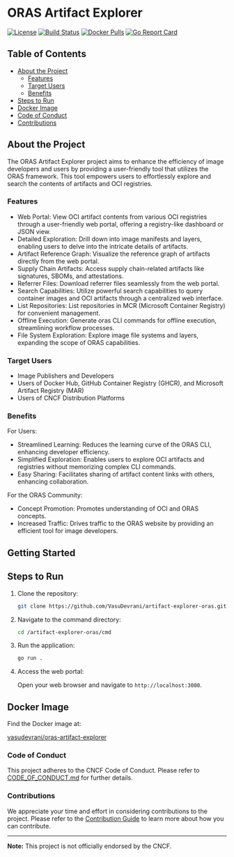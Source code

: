 # ORAS Artifact Explorer

[![License](https://img.shields.io/badge/License-Apache%202.0-blue.svg)](LICENSE)
[![Build Status](https://travis-ci.org/VasuDevrani/artifact-explorer-oras.svg?branch=main)](https://travis-ci.org/VasuDevrani/artifact-explorer-oras)
[![Docker Pulls](https://img.shields.io/docker/pulls/vasudevrani/oras-artifact-explorer.svg)](https://hub.docker.com/repository/docker/vasudevrani/oras-artifact-explorer)
[![Go Report Card](https://goreportcard.com/badge/github.com/VasuDevrani/artifact-explorer-oras)](https://goreportcard.com/report/github.com/VasuDevrani/artifact-explorer-oras)

## Table of Contents

- [About the Project](#about-the-project)
  - [Features](#features)
  - [Target Users](#target-users)
  - [Benefits](#benefits)
- [Steps to Run](#steps-to-run)
- [Docker Image](#docker-image)
- [Code of Conduct](#code-of-conduct)
- [Contributions](#contributions)

## About the Project

The ORAS Artifact Explorer project aims to enhance the efficiency of image developers and users by providing a user-friendly tool that utilizes the ORAS framework. This tool empowers users to effortlessly explore and search the contents of artifacts and OCI registries.

### Features

- Web Portal: View OCI artifact contents from various OCI registries through a user-friendly web portal, offering a registry-like dashboard or JSON view.
- Detailed Exploration: Drill down into image manifests and layers, enabling users to delve into the intricate details of artifacts.
- Artifact Reference Graph: Visualize the reference graph of artifacts directly from the web portal.
- Supply Chain Artifacts: Access supply chain-related artifacts like signatures, SBOMs, and attestations.
- Referrer Files: Download referrer files seamlessly from the web portal.
- Search Capabilities: Utilize powerful search capabilities to query container images and OCI artifacts through a centralized web interface.
- List Repositories: List repositories in MCR (Microsoft Container Registry) for convenient management.
- Offline Execution: Generate oras CLI commands for offline execution, streamlining workflow processes.
- File System Exploration: Explore image file systems and layers, expanding the scope of ORAS capabilities.

### Target Users

- Image Publishers and Developers
- Users of Docker Hub, GitHub Container Registry (GHCR), and Microsoft Artifact Registry (MAR)
- Users of CNCF Distribution Platforms

### Benefits

For Users:
- Streamlined Learning: Reduces the learning curve of the ORAS CLI, enhancing developer efficiency.
- Simplified Exploration: Enables users to explore OCI artifacts and registries without memorizing complex CLI commands.
- Easy Sharing: Facilitates sharing of artifact content links with others, enhancing collaboration.

For the ORAS Community:
- Concept Promotion: Promotes understanding of OCI and ORAS concepts.
- Increased Traffic: Drives traffic to the ORAS website by providing an efficient tool for image developers.

## Getting Started

## Steps to Run

1. Clone the repository:

   ```sh
   git clone https://github.com/VasuDevrani/artifact-explorer-oras.git
   ```

2. Navigate to the command directory:

   ```sh
   cd /artifact-explorer-oras/cmd
   ```

3. Run the application:

   ```sh
   go run .
   ```

4. Access the web portal:

   Open your web browser and navigate to `http://localhost:3000`.

## Docker Image

Find the Docker image at:

[vasudevrani/oras-artifact-explorer](https://hub.docker.com/repository/docker/vasudevrani/oras-artifact-explorer/general)

### Code of Conduct

This project adheres to the CNCF Code of Conduct. Please refer to [CODE_OF_CONDUCT.md](CODE_OF_CONDUCT.md) for further details.

### Contributions

We appreciate your time and effort in considering contributions to the project. Please refer to the [Contribution Guide](CONTRIBUTING.md) to learn more about how you can contribute.

---

**Note:** This project is not officially endorsed by the CNCF.
